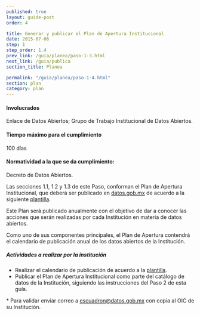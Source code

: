 ```yaml
---
published: true
layout: guide-post
order: 4

title: Generar y publicar el Plan de Apertura Institucional
date: 2015-07-06
step: 1
step_order: 1.4
prev_link: /guia/planea/paso-1-3.html
next_link: /guia/publica
section_title: Planea

permalink: "/guia/planea/paso-1-4.html"
section: plan
category: plan
---
```


#### Involucrados

Enlace de Datos Abiertos; Grupo de Trabajo Institucional de Datos Abiertos.

#### Tiempo máximo para el cumplimiento

100 días

#### Normatividad a la que se da cumplimiento:

Decreto de Datos Abiertos.

Las secciones 1.1, 1.2 y 1.3 de este Paso, conforman el Plan de Apertura Institucional, que deberá ser publicado en <a href="http://datos.gob.mx" target="_blank">datos.gob.mx</a> de acuerdo a la siguiente <a href="/docs/plan_de_apertura.csv">plantilla</a>.

Este Plan será publicado anualmente con el objetivo de dar a conocer las acciones que serán realizadas por cada Institución en materia de datos abiertos.

Como uno de sus componentes principales, el Plan de Apertura contendrá el calendario de publicación anual de los datos abiertos de la Institución.

##### Actividades a realizar por la institución

<ul class="highlight-list">
    <li>Realizar el calendario de publicación de acuerdo a la <a href="/docs/plan_de_apertura.csv">plantilla</a>.</li>
    <li>Publicar el Plan de Apertura Institucional como parte del catálogo de datos de la Institución, siguiendo las instrucciones del Paso 2 de esta guía.</li>
</ul>

<p class="footnote">* Para validar enviar correo a <a href="mailto:escuadron@datos.gob.mx">escuadron@datos.gob.mx</a> con copia al OIC de su Institución.</p>
